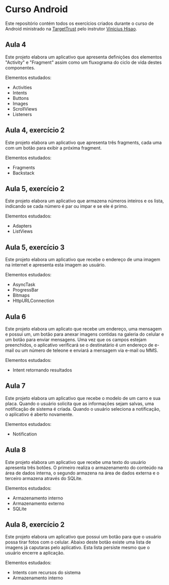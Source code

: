 # Curso Android

Este repositório contém todos os exercícios criados durante o curso de Android ministrado na [TargetTrust](http://www.targettrust.com.br) pelo instrutor [Vinicius Hisao](https://github.com/viniciushisao).

## Aula 4
Este projeto elabora um aplicativo que apresenta definições dos elementos "Activity" e "Fragment" assim como um fluxograma do ciclo de vida destes componentes.

Elementos estudados:
* Activities
* Intents
* Buttons
* Images
* ScrollViews
* Listeners

## Aula 4, exercício 2
Este projeto elabora um aplicativo que apresenta três fragments, cada uma com um botão para exibir a próxima fragment.

Elementos estudados:
* Fragments
* Backstack

## Aula 5, exercício 2
Este projeto elabora um aplicativo que armazena números inteiros e os lista, indicando se cada número é par ou impar e se ele é primo.

Elementos estudados:
* Adapters
* ListViews

## Aula 5, exercício 3
Este projeto elabora um aplicativo que recebe o endereço de uma imagem na internet e apresenta esta imagem ao usuário.

Elementos estudados:
* AsyncTask
* ProgressBar
* Bitmaps
* HttpURLConnection

## Aula 6
Este projeto elabora um aplicato que recebe um endereço, uma mensagem e possui um, um botão para anexar imagens contidas na galeria do celular e um botão para enviar mensagens. Uma vez que os campos estejam preenchidos, o aplicativo verificará se o destinatário é um endereço de e-mail ou um número de teleone e enviará a mensagem via e-mail ou MMS.

Elementos estudados:
* Intent retornando resultados

## Aula 7
Este projeto elabora um aplicativo que recebe o modelo de um carro e sua placa. Quando o usuário solicita que as informações sejam salvas, uma notificação de sistema é criada. Quando o usuário seleciona a notificação, o aplicativo é aberto novamente.

Elementos estudados:
* Notification

## Aula 8
Este projeto elabora um aplicativo que recebe uma texto do usuário apresenta três botões. O primeiro realiza o armazenamento do conteúdo na área de dados interna, o segundo armazena na área de dados externa e o terceiro armazena através do SQLite.

Elementos estudados:
* Armazenamento interno
* Armazenamento externo
* SQLite

## Aula 8, exercício 2
Este projeto elabora um aplicativo que possui um botão para que o usuário possa tirar fotos com o celular. Abaixo deste botão existe uma lista de imagens já caputaras pelo aplicativo. Esta lista persiste mesmo que o usuário encerre a aplicação.

Elementos estudados:
* Intents com recursos do sistema
* Armazenamento interno
